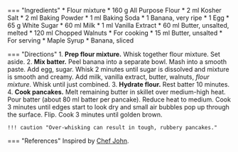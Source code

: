 === "Ingredients"
    * Flour mixture
        * 160 g All Purpose Flour
        * 2 ml Kosher Salt
        * 2 ml Baking Powder
        * 1 ml Baking Soda
    * 1 Banana, very ripe
    * 1 Egg
    * 65 g White Sugar
    * 60 ml Milk
    * 1 ml Vanilla Extract
    * 60 ml Butter, unsalted, melted
    * 120 ml Chopped Walnuts
    * For cooking
        * 15 ml Butter, unsalted
    * For serving
        * Maple Syrup
        * Banana, sliced

=== "Directions"
    1. **Prep flour mixture.** Whisk together flour mixture. Set aside.
    2. **Mix batter.** Peel banana into a separate bowl. Mash into a smooth paste. Add egg, sugar. Whisk 2 minutes until sugar is dissolved and mixture is smooth and creamy. Add milk, vanilla extract, butter, walnuts, *flour mixture*. Whisk until just combined.
    3. **Hydrate flour.** Rest batter 10 minutes.
    4. **Cook pancakes.** Melt remaining butter in skillet over medium-high heat. Pour batter (about 80 ml batter per pancake). Reduce heat to medium. Cook 3 minutes until edges start to look dry and small air bubbles pop up through the surface. Flip. Cook 3 minutes until golden brown.

    !!! caution "Over-whisking can result in tough, rubbery pancakes."

=== "References"
    Inspired by [Chef John](https://foodwishes.blogspot.com/2020/10/banana-bread-pancakes-based-on-true.html).
